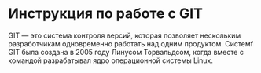 # **Инструкция по работе с GIT**

GIT — это система контроля версий, которая позволяет нескольким разработчикам одновременно работать над одним продуктом. Системf GIT была создана в 2005 году Линусом Торвальдсом, когда вместе с командой разрабатывал ядро операционной системы Linux.

